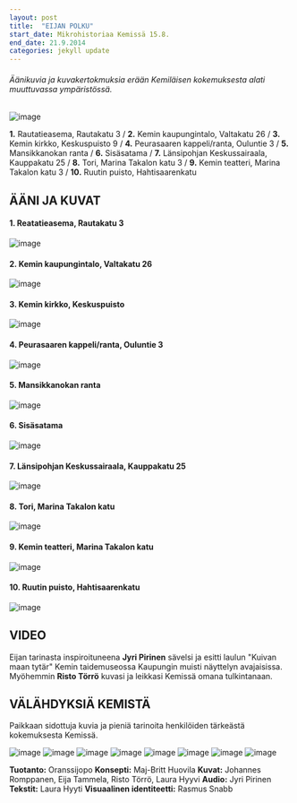 ```yaml
---
layout: post
title:  "EIJAN POLKU"
start_date: Mikrohistoriaa Kemissä 15.8.
end_date: 21.9.2014
categories: jekyll update
---
```


###### Äänikuvia ja kuvakertokmuksia erään Kemiläisen kokemuksesta alati muuttuvassa ympäristössä.

![image](/images/kartta.png)

**1.** Rautatieasema, Rautakatu 3 / **2.** Kemin kaupungintalo, Valtakatu 26 / **3.** Kemin kirkko, Keskuspuisto 9 / **4.** Peurasaaren kappeli/ranta, Ouluntie 3 / **5.** Mansikkanokan ranta / **6.** Sisäsatama / **7.** Länsipohjan Keskussairaala, Kauppakatu 25 / **8.** Tori, Marina Takalon katu 3 / **9.** Kemin teatteri, Marina Takalon katu 3 / **10.** Ruutin puisto, Hahtisaarenkatu

## ÄÄNI JA KUVAT

#### **1.** Reatatieasema, Rautakatu 3
![image](/images/kemi01.jpg)
#### **2.** Kemin kaupungintalo, Valtakatu 26
![image](/images/kemi02.jpg)
#### **3.** Kemin kirkko, Keskuspuisto
![image](/images/kemi03.jpg)
#### **4.** Peurasaaren kappeli/ranta, Ouluntie 3
![image](/images/kemi04.jpg)
#### **5.** Mansikkanokan ranta
![image](/images/kemi05.jpg)
#### **6.** Sisäsatama
![image](/images/kemi06.jpg)
#### **7.** Länsipohjan Keskussairaala, Kauppakatu 25
![image](/images/kemi07.jpg)
#### **8.** Tori, Marina Takalon katu
![image](/images/kemi08.jpg)
#### **9.** Kemin teatteri, Marina Takalon katu
![image](/images/kemi09.jpg)
#### **10.** Ruutin puisto, Hahtisaarenkatu
![image](/images/kemi10.jpg)

## VIDEO

Eijan tarinasta inspiroituneena **Jyri Pirinen** sävelsi ja esitti laulun "Kuivan maan tytär" Kemin taidemuseossa Kaupungin muisti näyttelyn avajaisissa. Myöhemmin **Risto Törrö** kuvasi ja leikkasi Kemissä omana tulkintanaan.

## VÄLÄHDYKSIÄ KEMISTÄ

Paikkaan sidottuja kuvia ja pieniä tarinoita henkilöiden tärkeästä kokemuksesta Kemissä.

![image](/images/profiili_1.jpg)
![image](/images/profiili_2.jpg)
![image](/images/profiili_3.jpg)
![image](/images/profiili_4.jpg)
![image](/images/profiili_5.jpg)
![image](/images/profiili_6.jpg)
![image](/images/profiili_7.jpg)
![image](/images/profiili_8.jpg)

**Tuotanto:** Oranssijopo **Konsepti:** Maj-Britt Huovila **Kuvat:** Johannes Romppanen, Eija Tammela, Risto Törrö, Laura Hyyvi **Audio:** Jyri Pirinen **Tekstit:** Laura Hyyti **Visuaalinen identiteetti:** Rasmus Snabb